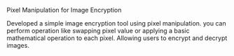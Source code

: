 Pixel Manipulation for Image Encryption

Developed a simple image encryption tool using pixel manipulation. you can perform operation like swapping pixel value or applying a basic mathematical operation to each pixel. Allowing users to encrypt and decrypt images.
